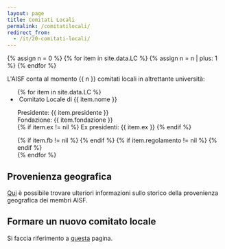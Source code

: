```yaml
---
layout: page
title: Comitati Locali
permalink: /comitatilocali/
redirect_from:
  - /it/20-comitati-locali/
---
```


{% assign n = 0 %}
{% for item in site.data.LC %}
	{% assign n = n | plus: 1 %}
{% endfor %}

L'AISF conta al momento {{ n }} comitati locali in altrettante università:

<ul class="collection">
	{% for item in site.data.LC %}
	    <li class="collection-item avatar" id="{{ item.nome }}">
	      	<img src="{{ item.img }}" alt="" class="circle">
	      	<span class="title">
				Comitato Locale di {{ item.nome }}
			</span>
	      	<p>
				Presidente: {{ item.presidente }} 
				<br>
	        	Fondazione: {{ item.fondazione }}
				<br>
				{% if item.ex != nil %}
					Ex presidenti: {{ item.ex }}
				{% endif %} 				
	      	</p>
	      	<div class="secondary-content">
				{% if item.fb != nil %}
					<a href="{{ item.fb }}" title="Pagina Facebook">
						<i class="fa fa-lg fa-facebook-square" aria-hidden="true"></i>
					</a>
				{% endif %}
				{% if item.regolamento != nil %}
		        	<a href="{{ item.regolamento }}" title="Regolamento Interno">
						<i class="fa fa-lg fa-file-text"></i>
					</a>
				{% endif %}
	      		<a href="mailto:{{ item.mail }}&#64;&#97;&#105;&#45;&#115;&#102;&#46;&#105;&#116;" title="Indirizzo email">
					<i class="fa fa-lg fa-envelope"></i>
				</a>
			</div>
	    </li>
	{% endfor %}
</ul>


## Provenienza geografica

<a href="/geo/">Qui</a> è possibile trovare ulteriori informazioni sullo storico della provenienza geografica dei membri AISF.

## Formare un nuovo comitato locale

Si faccia riferimento a [questa](/nuovocomitatolocale/) pagina.
